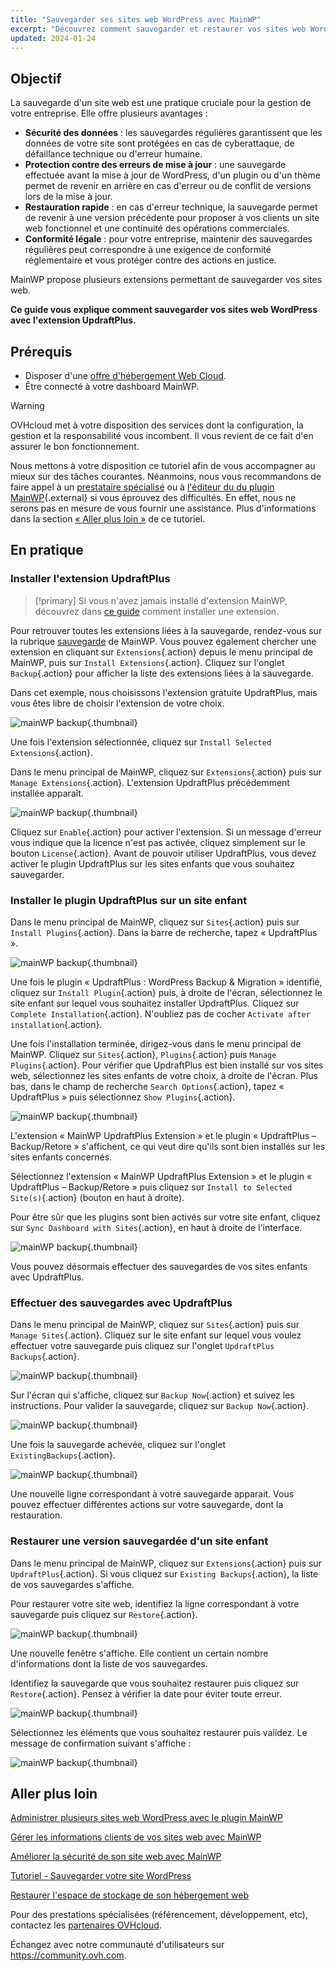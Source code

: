 ```yaml
---
title: "Sauvegarder ses sites web WordPress avec MainWP"
excerpt: "Découvrez comment sauvegarder et restaurer vos sites web WordPress avec MainWP"
updated: 2024-01-24
---
```


## Objectif

La sauvegarde d'un site web est une pratique cruciale pour la gestion de votre entreprise. Elle offre plusieurs avantages :

- **Sécurité des données** : les sauvegardes régulières garantissent que les données de votre site sont protégées en cas de cyberattaque, de défaillance technique ou d'erreur humaine.
- **Protection contre des erreurs de mise à jour** : une sauvegarde effectuée avant la mise à jour de WordPress, d'un plugin ou d'un thème permet de revenir en arrière en cas d'erreur ou de conflit de versions lors de la mise à jour.
- **Restauration rapide** : en cas d'erreur technique, la sauvegarde permet de revenir à une version précédente pour proposer à vos clients un site web fonctionnel et une continuité des opérations commerciales.
- **Conformité légale** : pour votre entreprise, maintenir des sauvegardes régulières peut correspondre à une exigence de conformité réglementaire et vous protéger contre des actions en justice.

MainWP propose plusieurs extensions permettant de sauvegarder vos sites web.

**Ce guide vous explique comment sauvegarder vos sites web WordPress avec l'extension UpdraftPlus.**

## Prérequis

- Disposer d'une [offre d'hébergement Web Cloud](https://www.ovhcloud.com/fr-ca/web-hosting/).
- Être connecté à votre dashboard MainWP.

> [!warning]
>
> OVHcloud met à votre disposition des services dont la configuration, la gestion et la responsabilité vous incombent. Il vous revient de ce fait d'en assurer le bon fonctionnement.
> 
> Nous mettons à votre disposition ce tutoriel afin de vous accompagner au mieux sur des tâches courantes. Néanmoins, nous vous recommandons de faire appel à un [prestataire spécialisé](https://partner.ovhcloud.com/fr-ca/directory/) ou à [l'éditeur du du plugin MainWP](https://mainwp.com/support/){.external} si vous éprouvez des difficultés. En effet, nous ne serons pas en mesure de vous fournir une assistance. Plus d'informations dans la section [« Aller plus loin »](#go-further) de ce tutoriel.
>

## En pratique

### Installer l'extension UpdraftPlus

> [!primary]
> Si vous n'avez jamais installé d'extension MainWP, découvrez dans [ce guide](/pages/web_cloud/web_hosting/mainwp_general) comment installer une extension.
>

Pour retrouver toutes les extensions liées à la sauvegarde, rendez-vous sur la rubrique [sauvegarde](https://mainwp.com/mainwp-extensions/extension-category/backup/) de MainWP. Vous pouvez également chercher une extension en cliquant sur `Extensions`{.action} depuis le menu principal de MainWP, puis sur `Install Extensions`{.action}. Cliquez sur l'onglet `Backup`{.action} pour afficher la liste des extensions liées à la sauvegarde.

Dans cet exemple, nous choisissons l'extension gratuite UpdraftPlus, mais vous êtes libre de choisir l'extension de votre choix.

![mainWP backup](images/install_updraftPlus.png){.thumbnail}

Une fois l'extension sélectionnée, cliquez sur `Install Selected Extensions`{.action}.

Dans le menu principal de MainWP, cliquez sur `Extensions`{.action} puis sur `Manage Extensions`{.action}. L'extension UpdraftPlus précédemment installée apparaît.

![mainWP backup](images/extensions_dashboard_updraftPlus.png){.thumbnail}

Cliquez sur `Enable`{.action} pour activer l'extension. Si un message d'erreur vous indique que la licence n'est pas activée, cliquez simplement sur le bouton `License`{.action}. Avant de pouvoir utiliser UpdraftPlus, vous devez activer le plugin UpdraftPlus sur les sites enfants que vous souhaitez sauvegarder.

### Installer le plugin UpdraftPlus sur un site enfant

Dans le menu principal de MainWP, cliquez sur `Sites`{.action} puis sur `Install Plugins`{.action}. Dans la barre de recherche, tapez « UpdraftPlus ».

![mainWP backup](images/search_updraftplus.png){.thumbnail}

Une fois le plugin « UpdraftPlus : WordPress Backup & Migration » identifié, cliquez sur `Install Plugin`{.action} puis, à droite de l'écran, sélectionnez le site enfant sur lequel vous souhaitez installer UpdraftPlus. Cliquez sur `Complete Installation`{.action}. N'oubliez pas de cocher `Activate after installation`{.action}.

Une fois l'installation terminée, dirigez-vous dans le menu principal de MainWP. Cliquez sur `Sites`{.action}, `Plugins`{.action} puis `Manage Plugins`{.action}. Pour vérifier que UpdraftPlus est bien installé sur vos sites web, sélectionnez les sites enfants de votre choix, à droite de l'écran. Plus bas, dans le champ de recherche `Search Options`{.action}, tapez « UpdraftPlus » puis sélectionnez `Show Plugins`{.action}.

![mainWP backup](images/show_plugins.png){.thumbnail}

L'extension « MainWP UpdraftPlus Extension » et le plugin « UpdraftPlus – Backup/Retore » s'affichent, ce qui veut dire qu'ils sont bien installés sur les sites enfants concernés.

Sélectionnez l'extension « MainWP UpdraftPlus Extension » et le plugin « UpdraftPlus – Backup/Retore » puis cliquez sur `Install to Selected Site(s)`{.action} (bouton en haut à droite).

Pour être sûr que les plugins sont bien activés sur votre site enfant, cliquez sur `Sync Dashboard with Sites`{.action}, en haut à droite de l'interface.

![mainWP backup](images/sync_dashboard_sites.png){.thumbnail}

Vous pouvez désormais effectuer des sauvegardes de vos sites enfants avec UpdraftPlus.

### Effectuer des sauvegardes avec UpdraftPlus

Dans le menu principal de MainWP, cliquez sur `Sites`{.action} puis sur `Manage Sites`{.action}. Cliquez sur le site enfant sur lequel vous voulez effectuer votre sauvegarde puis cliquez sur l'onglet `UpdraftPlus Backups`{.action}.

![mainWP backup](images/tab_updraftPlus.png){.thumbnail}

Sur l'écran qui s'affiche, cliquez sur `Backup Now`{.action} et suivez les instructions. Pour valider la sauvegarde, cliquez sur `Backup Now`{.action}.

![mainWP backup](images/backup_now.png){.thumbnail}

Une fois la sauvegarde achevée, cliquez sur l'onglet `ExistingBackups`{.action}.

![mainWP backup](images/existing_backup.png){.thumbnail}

Une nouvelle ligne correspondant à votre sauvegarde apparait. Vous pouvez effectuer différentes actions sur votre sauvegarde, dont la restauration.

### Restaurer une version sauvegardée d'un site enfant

Dans le menu principal de MainWP, cliquez sur `Extensions`{.action} puis sur `UpdraftPlus`{.action}. Si vous cliquez sur `Existing Backups`{.action}, la liste de vos sauvegardes s'affiche.

Pour restaurer votre site web, identifiez la ligne correspondant à votre sauvegarde puis cliquez sur `Restore`{.action}.

![mainWP backup](images/restore_backup_line.png){.thumbnail}

Une nouvelle fenêtre s'affiche. Elle contient un certain nombre d'informations dont la liste de vos sauvegardes.

Identifiez la sauvegarde que vous souhaitez restaurer puis cliquez sur `Restore`{.action}. Pensez à vérifier la date pour éviter toute erreur.

![mainWP backup](images/restoration_message.png){.thumbnail}

Sélectionnez les éléments que vous souhaitez restaurer puis validez. Le message de confirmation suivant s'affiche :

![mainWP backup](images/restoration_success.png){.thumbnail}

## Aller plus loin <a name="go-further"></a>

[Administrer plusieurs sites web WordPress avec le plugin MainWP](/pages/web_cloud/web_hosting/mainwp_general)

[Gérer les informations clients de vos sites web avec MainWP](/pages/web_cloud/web_hosting/mainwp-client-management)

[Améliorer la sécurité de son site web avec MainWP](/pages/web_cloud/web_hosting/mainwp-security)

[Tutoriel - Sauvegarder votre site WordPress](/pages/web_cloud/web_hosting/how_to_backup_your_wordpress)

[Restaurer l'espace de stockage de son hébergement web](/pages/web_cloud/web_hosting/ftp_save_and_backup)

Pour des prestations spécialisées (référencement, développement, etc), contactez les [partenaires OVHcloud](https://partner.ovhcloud.com/fr-ca/directory/).

Échangez avec notre communauté d'utilisateurs sur <https://community.ovh.com>.